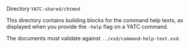 Directory `YATC-shared/chtmod`

This directory contains building blocks for the command help texts, as displayed when you provide the `-help` flag on a YATC command.

The documents must validate against `../xsd/command-help-text.xsd`.
